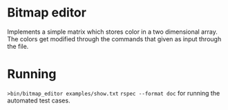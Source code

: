 # Bitmap editor
  Implements a simple matrix which stores color in a two dimensional array. The colors get modified through the commands that given as input through the file.

# Running

`>bin/bitmap_editor examples/show.txt`
`rspec --format doc` for running the automated test cases.
